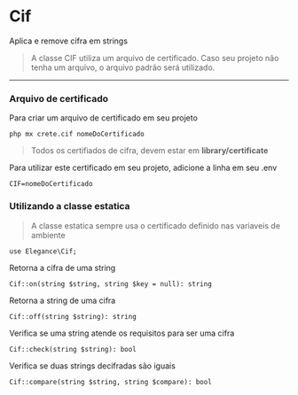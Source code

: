 # Cif

Aplica e remove cifra em strings

> A classe CIF utiliza um arquivo de certificado. Caso seu projeto não tenha um arquivo, o arquivo padrão será utilizado.

---

### Arquivo de certificado

Para criar um arquivo de certificado em seu projeto

    php mx crete.cif nomeDoCertificado

> Todos os certifiados de cifra, devem estar em **library/certificate**

Para utilizar este certificado em seu projeto, adicione a linha em seu .env

    CIF=nomeDoCertificado

### Utilizando a classe estatica

> A classe estatica sempre usa o certificado definido nas variaveis de ambiente

    use Elegance\Cif;

Retorna a cifra de uma string

    Cif::on(string $string, string $key = null): string

Retorna a string de uma cifra

    Cif::off(string $string): string

Verifica se uma string atende os requisitos para ser uma cifra

    Cif::check(string $string): bool

Verifica se duas strings decifradas são iguais

    Cif::compare(string $string, string $compare): bool